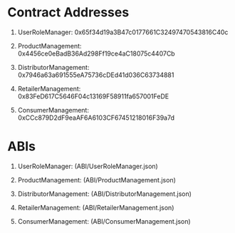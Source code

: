 

# Contract Addresses

1. UserRoleManager: 0x65f34d19a3B47c0177661C32497470543816C40c

2. ProductManagement: 0x4456ce0eBadB36Ad298Ff19ce4aC18075c4407Cb

3. DistributorManagement: 0x7946a63a691555eA75736cDEd41d036C63734881

4. RetailerManagement: 0x83FeD617C5646F04c13169F58911fa657001FeDE

5. ConsumerManagement: 0xCCc879D2dF9eaAF6A6103CF67451218016F39a7d


# ABIs

1. UserRoleManager: (ABI/UserRoleManager.json)  

2. ProductManagement: (ABI/ProductManagement.json)

3. DistributorManagement: (ABI/DistributorManagement.json)

4. RetailerManagement: (ABI/RetailerManagement.json)

5. ConsumerManagement: (ABI/ConsumerManagement.json)
